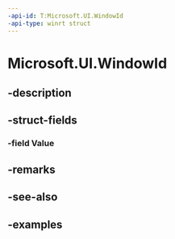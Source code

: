 ```yaml
---
-api-id: T:Microsoft.UI.WindowId
-api-type: winrt struct
---
```


# Microsoft.UI.WindowId

<!--
public struct WindowId
-->


## -description

## -struct-fields

### -field Value

## -remarks

## -see-also

## -examples


